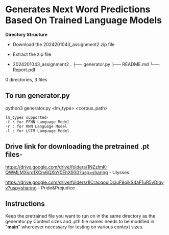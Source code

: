 # Generates Next Word Predictions Based On Trained Language Models

**Directory Structure** 
 - Download the 2024201043_assignment2.zip file
 - Extract the zip file

 - 2024201043_assignment2
    .
    ├── generator.py
    ├── README.md
    └── Report.pdf

0 directories, 3 files

## To run generator.py
python3 generator.py <lm_type> <corpus_path> <k>

    lm_types supported-
    -f : for FFNN Language Model
    -r : for RNN Language Model
    -l : for LSTM Language Model

## Drive link for downloading the pretrained .pt files-
https://drive.google.com/drive/folders/1NZzlmK-QWMLMXsro1XCm6QXbY0EhX930?usp=sharing - Ulysses

https://drive.google.com/drive/folders/1lCracqoulDcjuF9qikS4aF1uR5vDIqyv?usp=sharing - Pride&Prejudice

## Instructions
Keep the pretrained file you want to run on in the same directory as the generator.py
Context sizes and .pth file names needs to be modified in "__main__" whereever necessary for testing on various context sizes.